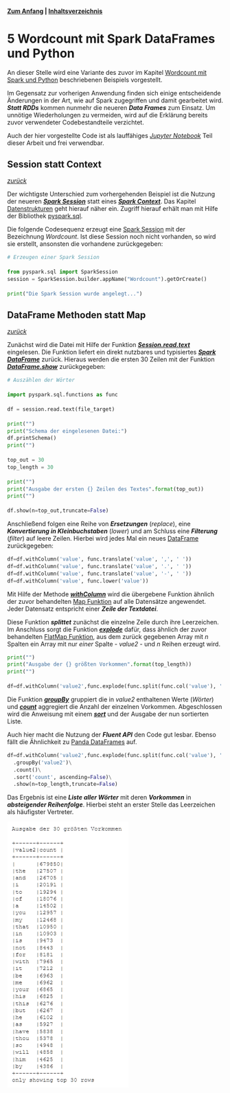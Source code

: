 #### [Zum Anfang](README.md "zur Startseite") | [Inhaltsverzeichnis](00_Inhaltsverzeichnis.md "zum Inhaltsverzeichnis")

# 5 Wordcount mit Spark DataFrames und Python

An dieser Stelle wird eine Variante des zuvor im Kapitel [Wordcount mit Spark und Python](04_Wordcount_mit_Spark_RDDs_und_Python.md "zum Kapitel") beschriebenen Beispiels vorgestellt.

Im Gegensatz zur vorherigen Anwendung finden sich einige entscheidende Änderungen in der Art, wie auf Spark zugegriffen und damit gearbeitet wird. ***Statt RDDs*** kommen nunmehr die neueren ***Data Frames*** zum Einsatz. Um unnötige Wiederholungen zu vermeiden, wird auf die Erklärung bereits zuvor verwendeter Codebestandteile verzichtet. 

Auch der hier vorgestellte Code ist als lauffähiges [_Jupyter Notebook_](notebook/Wordcount_mit_Spark_DataFrame.ipynb "zum Notebook") Teil dieser Arbeit und frei verwendbar.

## Session statt Context

[_zurück_](05_Wordcount_mit_Spark_DataFrames_und_Python.md#5-wordcount-mit-spark-dataframes-und-python "Zurück")

Der wichtigste Unterschied zum vorhergehenden Beispiel ist die Nutzung der neueren [***Spark Session***](https://spark.apache.org/docs/latest/sql-getting-started.html "zur Dokumentation") 
statt eines [***Spark Context***](https://spark.apache.org/docs/3.1.1/api/python/reference/api/pyspark.SparkContext.html "zur Dokumentation"). Das Kapitel [Datenstrukturen](02_Datenstrukturen.md) geht hierauf näher ein. Zugriff hierauf erhält man mit Hilfe der Bibliothek [pyspark.sql](https://spark.apache.org/docs/2.4.0/api/python/pyspark.sql.html "zur Dokumentation").

Die folgende Codesequenz erzeugt eine [Spark Session](https://spark.apache.org/docs/latest/sql-getting-started.html "zur Dokumentation") mit der Bezeichnung *Wordcount*. Ist diese Session noch nicht vorhanden, so wird sie erstellt, ansonsten die vorhandene zurückgegeben:

```python
# Erzeugen einer Spark Session

from pyspark.sql import SparkSession
session = SparkSession.builder.appName("Wordcount").getOrCreate()

print("Die Spark Session wurde angelegt...")
```

## DataFrame Methoden statt Map

[_zurück_](05_Wordcount_mit_Spark_DataFrames_und_Python.md#5-wordcount-mit-spark-dataframes-und-python "Zurück")

Zunächst wird die Datei mit Hilfe der Funktion [***Session.read.text***](https://spark.apache.org/docs/latest/sql-getting-started.html#creating-dataframes "zur Dokumentation") eingelesen. Die Funktion liefert ein direkt nutzbares und typisiertes [***Spark DataFrame***](https://spark.apache.org/docs/latest/sql-programming-guide.html "zur Dokumentation") zurück. Hieraus werden die ersten 30 Zeilen mit der Funktion [***DataFrame.show***](https://spark.apache.org/docs/latest/api/python/reference/api/pyspark.sql.DataFrame.show.html "zur Dokumentation") zurückgegeben:

```python
# Auszählen der Wörter

import pyspark.sql.functions as func

df = session.read.text(file_target)

print("")
print("Schema der eingelesenen Datei:")
df.printSchema()
print("")

top_out = 30
top_length = 30

print("")
print("Ausgabe der ersten {} Zeilen des Textes".format(top_out))
print("")

df.show(n=top_out,truncate=False)
```

Anschließend folgen eine Reihe von ***Ersetzungen*** (*replace*), eine ***Konvertierung in Kleinbuchstaben*** (*lower*) und am Schluss eine ***Filterung*** (*filter*) auf leere Zeilen. Hierbei wird jedes Mal ein neues [DataFrame](https://spark.apache.org/docs/latest/sql-programming-guide.html "zur Dokumentation") zurückgegeben:

```python
df=df.withColumn('value', func.translate('value', ',', ' '))
df=df.withColumn('value', func.translate('value', '.', ' '))
df=df.withColumn('value', func.translate('value', '-', ' '))
df=df.withColumn('value', func.lower('value'))
```

Mit Hilfe der Methode [***withColumn***](https://spark.apache.org/docs/latest/api/python/reference/api/pyspark.sql.DataFrame.withColumn.html "zur Dokumentation") wird die übergebene Funktion ähnlich der zuvor behandelten [Map Funktion](02_Datenstrukturen.md#transformationen-und-aktionen-rdds "zum Abschnitt") auf alle Datensätze angewendet. Jeder Datensatz entspricht einer ***Zeile der Textdatei***.

Diese Funktion ***splittet*** zunächst die einzelne Zeile durch ihre Leerzeichen. Im Anschluss sorgt die Funktion [***explode***](https://spark.apache.org/docs/latest/api/python/reference/api/pyspark.sql.functions.explode.html "zur Dokumentation") dafür, dass ähnlich der zuvor behandelten [FlatMap Funktion](02_Datenstrukturen.md#transformationen-und-aktionen-rdds "zum Abschnitt"), aus dem zurück gegebenen Array mit *n* Spalten ein Array mit nur *einer* Spalte - *value2* - und *n* Reihen erzeugt wird.

```python
print("")
print("Ausgabe der {} größten Vorkommen".format(top_length))
print("")

df=df.withColumn('value2',func.explode(func.split(func.col('value'), ' ')))\
```

Die Funktion [***groupBy***](https://spark.apache.org/docs/latest/api/python/reference/api/pyspark.sql.DataFrame.groupBy.html "zur Dokumentation") gruppiert die in *value2* enthaltenen Werte (*Wörter*) und [***count***](https://spark.apache.org/docs/latest/api/python/reference/api/pyspark.sql.DataFrame.count.html "zur Dokumentation") aggregiert die Anzahl der einzelnen Vorkommen. Abgeschlossen wird die Anweisung mit einem [***sort***](https://spark.apache.org/docs/latest/api/python/reference/api/pyspark.sql.DataFrame.sort.html "zur Dokumentation") und der Ausgabe der nun sortierten Liste. 

Auch hier macht die Nutzung der ***Fluent API*** den Code gut lesbar. Ebenso fällt die Ähnlichkeit zu 
[Panda DataFrames](https://pandas.pydata.org/docs/reference/api/pandas.DataFrame.html "zur Dokumentation") auf.

```python
df=df.withColumn('value2',func.explode(func.split(func.col('value'), ' ')))\
  .groupBy('value2')\
  .count()\
  .sort('count', ascending=False)\
  .show(n=top_length,truncate=False)
```

Das Ergebnis ist eine ***Liste aller Wörter*** mit deren ***Vorkommen*** in ***absteigender Reihenfolge***. Hierbei steht an erster Stelle das Leerzeichen als häufigster Vertreter.

![dataframe_wörter.png](./assets/dataframe_wörter.png "Ausgabe der Wortliste in absteigender Reihenfolge im Notebook")
